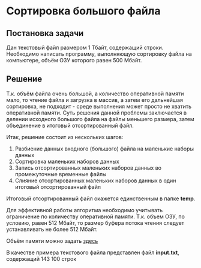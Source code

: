 # Сортировка большого файла

## Постановка задачи

Дан текстовый файл размером 1 Тбайт, содержащий строки. Необходимо написать программу, выполняющую сортировку файла на компьютере, объём ОЗУ которого равен 500 Мбайт.

## Решение

Т.к. объём файла очень большой, а количество оперативной памяти мало, то чтение файла и загрузка в массив, а затем его дальнейшая сортировка, не подходит - среде выполнения может просто не хватить оперативной памяти. Суть решения данной проблемы заключается в делении исходного большого файла на файлы меньшего размера, затем объединение в итоговый отсортированный файл.

Итак, решение состоит из нескольких шагов:

1. Разбиение данных входного (большого) файла на маленькие наборы данных
2. Сортировка маленьких наборов данных
3. Запись отсортированных маленьких наборов данных во промежуточные временные файлы
4. Слияние отсортированных маленьких наборов данных в один итоговый отсортированный файл

Итоговый отсортированный файл окажется единственным в папке **temp**.

Для эффективной работы алгоритма необходимо учитывать ограничение по количеству оперативной памяти. Т.к. объем ОЗУ, по условию, равен 512 Мбайт, то размер буфера потока чтения следует устанавливать не более 512 Мбайт.

Объём памяти можно задать [здесь](https://github.com/Pro100CaHya/sort-big-txt-file/blob/master/lib.js#L14)

В качестве примера текстового файла представлен файл **input.txt**, содержащий 143 100 строк
